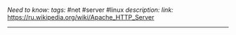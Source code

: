 #
*Need to know:*
*tags:* #net #server #linux
*description:*
*link:* https://ru.wikipedia.org/wiki/Apache_HTTP_Server

---
## 
